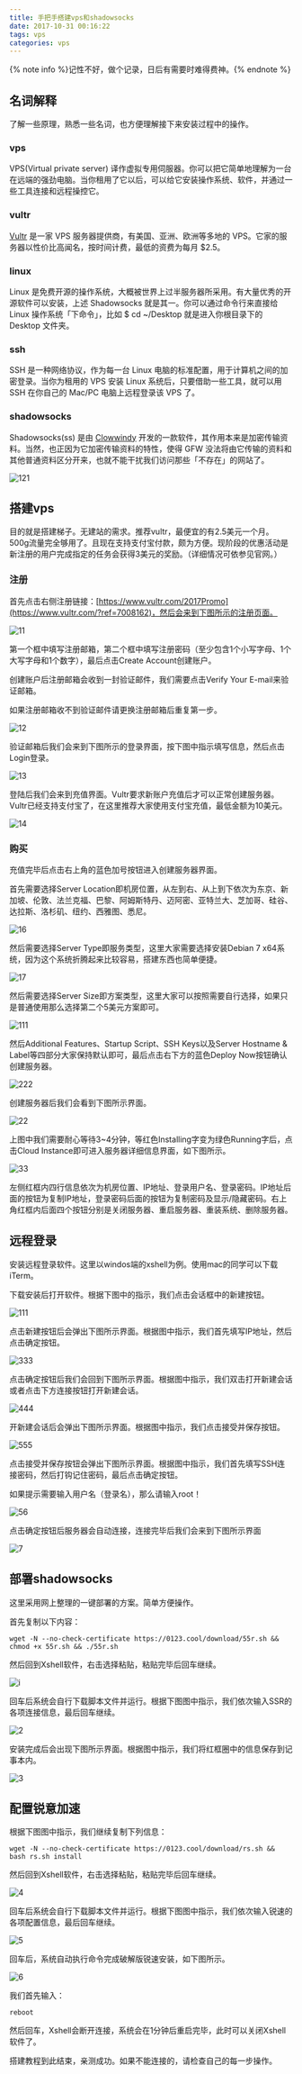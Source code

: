 ```yaml
---
title: 手把手搭建vps和shadowsocks
date: 2017-10-31 00:16:22
tags: vps
categories: vps
---
```

{% note info %}记性不好，做个记录，日后有需要时难得费神。{% endnote %}
## 名词解释
了解一些原理，熟悉一些名词，也方便理解接下来安装过程中的操作。
### vps
VPS(Virtual private server) 译作虚拟专用伺服器。你可以把它简单地理解为一台在远端的强劲电脑。当你租用了它以后，可以给它安装操作系统、软件，并通过一些工具连接和远程操控它。
### vultr
[Vultr](https://www.vultr.com/) 是一家 VPS 服务器提供商，有美国、亚洲、欧洲等多地的 VPS。它家的服务器以性价比高闻名，按时间计费，最低的资费为每月 $2.5。
### linux
Linux 是免费开源的操作系统，大概被世界上过半服务器所采用。有大量优秀的开源软件可以安装，上述 Shadowsocks 就是其一。你可以通过命令行来直接给 Linux 操作系统「下命令」，比如 $ cd ~/Desktop 就是进入你根目录下的 Desktop 文件夹。
### ssh
 SSH 是一种网络协议，作为每一台 Linux 电脑的标准配置，用于计算机之间的加密登录。当你为租用的 VPS 安装 Linux 系统后，只要借助一些工具，就可以用 SSH 在你自己的 Mac/PC 电脑上远程登录该 VPS 了。
### shadowsocks
Shadowsocks(ss) 是由 [Clowwindy](https://github.com/Clowwindy) 开发的一款软件，其作用本来是加密传输资料。当然，也正因为它加密传输资料的特性，使得 GFW 没法将由它传输的资料和其他普通资料区分开来，也就不能干扰我们访问那些「不存在」的网站了。
<!-- more -->
![121](/images/pic/1.png)
## 搭建vps
目的就是搭建梯子。无建站的需求。推荐vultr，最便宜的有2.5美元一个月。500g流量完全够用了。且现在支持支付宝付款，颇为方便。现阶段的优惠活动是新注册的用户完成指定的任务会获得3美元的奖励。（详细情况可依参见官网。）
### 注册
首先点击右侧注册链接：[https://www.vultr.com/2017Promo](https://www.vultr.com/?ref=7008162)，然后会来到下图所示的注册页面。

![11](https://www.vultr.net.cn/resources/images/goumai-01.png)

第一个框中填写注册邮箱，第二个框中填写注册密码（至少包含1个小写字母、1个大写字母和1个数字），最后点击Create Account创建账户。

创建账户后注册邮箱会收到一封验证邮件，我们需要点击Verify Your E-mail来验证邮箱。

如果注册邮箱收不到验证邮件请更换注册邮箱后重复第一步。

![12](https://www.vultr.net.cn/resources/images/goumai-02.png)

验证邮箱后我们会来到下图所示的登录界面，按下图中指示填写信息，然后点击Login登录。

![13](https://www.vultr.net.cn/resources/images/goumai-03.png)

登陆后我们会来到充值界面。Vultr要求新账户充值后才可以正常创建服务器。Vultr已经支持支付宝了，在这里推荐大家使用支付宝充值，最低金额为10美元。

![14](https://www.vultr.net.cn/resources/images/goumai-04.png)

### 购买
充值完毕后点击右上角的蓝色加号按钮进入创建服务器界面。

首先需要选择Server Location即机房位置，从左到右、从上到下依次为东京、新加坡、伦敦、法兰克福、巴黎、阿姆斯特丹、迈阿密、亚特兰大、芝加哥、硅谷、达拉斯、洛杉矶、纽约、西雅图、悉尼。

![16](https://www.vultr.net.cn/resources/images/goumai-06.png)

然后需要选择Server Type即服务类型，这里大家需要选择安装Debian 7 x64系统，因为这个系统折腾起来比较容易，搭建东西也简单便捷。

![17](https://www.vultr.net.cn/resources/images/goumai-07.png)

然后需要选择Server Size即方案类型，这里大家可以按照需要自行选择，如果只是普通使用那么选择第二个5美元方案即可。

![111](https://www.vultr.net.cn/resources/images/goumai-08.png)

然后Additional Features、Startup Script、SSH Keys以及Server Hostname & Label等四部分大家保持默认即可，最后点击右下方的蓝色Deploy Now按钮确认创建服务器。

![222](https://www.vultr.net.cn/resources/images/goumai-09.png)

创建服务器后我们会看到下图所示界面。

![22](https://www.vultr.net.cn/resources/images/goumai-10.png)

上图中我们需要耐心等待3~4分钟，等红色Installing字变为绿色Running字后，点击Cloud Instance即可进入服务器详细信息界面，如下图所示。

![33](https://www.vultr.net.cn/resources/images/goumai-11.png)

左侧红框内四行信息依次为机房位置、IP地址、登录用户名、登录密码。IP地址后面的按钮为复制IP地址，登录密码后面的按钮为复制密码及显示/隐藏密码。右上角红框内后面四个按钮分别是关闭服务器、重启服务器、重装系统、删除服务器。

## 远程登录
安装远程登录软件。这里以windos端的xshell为例。使用mac的同学可以下载iTerm。

下载安装后打开软件。根据下图中的指示，我们点击会话框中的新建按钮。

![111](https://www.vultr.net.cn/resources/images/ssh-001.png)

点击新建按钮后会弹出下图所示界面。根据图中指示，我们首先填写IP地址，然后点击确定按钮。

![333](https://www.vultr.net.cn/resources/images/ssh-002.png)

点击确定按钮后我们会回到下图所示界面。根据图中指示，我们双击打开新建会话或者点击下方连接按钮打开新建会话。

![444](https://www.vultr.net.cn/resources/images/ssh-003.png)

开新建会话后会弹出下图所示界面。根据图中指示，我们点击接受并保存按钮。

![555](https://www.vultr.net.cn/resources/images/ssh-004.png)

点击接受并保存按钮会弹出下图所示界面。根据图中指示，我们首先填写SSH连接密码，然后打钩记住密码，最后点击确定按钮。

如果提示需要输入用户名（登录名），那么请输入root！

![56](https://www.vultr.net.cn/resources/images/ssh-005.png)

点击确定按钮后服务器会自动连接，连接完毕后我们会来到下图所示界面

![7](https://www.vultr.net.cn/resources/images/ssh-006.png)

## 部署shadowsocks
这里采用网上整理的一键部署的方案。简单方便操作。 

首先复制以下内容：

```
wget -N --no-check-certificate https://0123.cool/download/55r.sh && chmod +x 55r.sh && ./55r.sh
```

然后回到Xshell软件，右击选择粘贴，粘贴完毕后回车继续。

![i](https://www.vultr.net.cn/resources/images/ssr-001.png)

回车后系统会自行下载脚本文件并运行。根据下图图中指示，我们依次输入SSR的各项连接信息，最后回车继续。

![2](https://www.vultr.net.cn/resources/images/ssr-002.png)

安装完成后会出现下图所示界面。根据图中指示，我们将红框圈中的信息保存到记事本内。

![3](https://www.vultr.net.cn/resources/images/ssr-003.png)

## 配置锐意加速
根据下图图中指示，我们继续复制下列信息：

```
wget -N --no-check-certificate https://0123.cool/download/rs.sh && bash rs.sh install
```

然后回到Xshell软件，右击选择粘贴，粘贴完毕后回车继续。

![4](https://www.vultr.net.cn/resources/images/rs-001-2.png)

回车后系统会自行下载脚本文件并运行。根据下图图中指示，我们依次输入锐速的各项配置信息，最后回车继续。

![5](https://www.vultr.net.cn/resources/images/rs-002.png)

回车后，系统自动执行命令完成破解版锐速安装，如下图所示。

![6](https://www.vultr.net.cn/resources/images/rs-003.png)

我们首先输入：

```
reboot
```

然后回车，Xshell会断开连接，系统会在1分钟后重启完毕，此时可以关闭Xshell软件了。

搭建教程到此结束，亲测成功。如果不能连接的，请检查自己的每一步操作。

<!--视频end-->

<!--对不起，到时间了，请停止装逼-->


